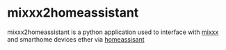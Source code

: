 # mixxx2homeassistant

mixxx2homeassistant is a python application used to interface with [mixxx](https://mixxx.org/) and smarthome devices ether via [homeassisant](https://www.home-assistant.io/)